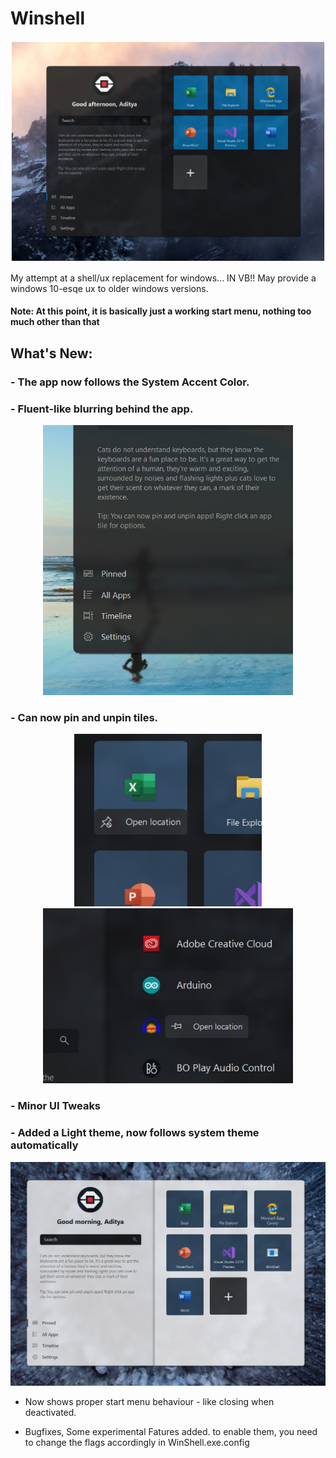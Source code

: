 # Winshell

<p align="center">
  <img src="WinShell/Resources/dark.jpg" width="900">
</p>

My attempt at a shell/ux replacement for windows... IN VB!!
May provide a windows 10-esqe ux to older windows versions.

#### Note: At this point, it is basically just a working start menu, nothing too much other than that

## What's New:

###  - The app now follows the System Accent Color.
###  - Fluent-like blurring behind the app.  
<p align="center">
  <img src="WinShell/Resources/blur.jpg" width="400">
</p>

###  - Can now pin and unpin tiles.
<p align="center">
  <img src="WinShell/Resources/menu.jpg" width="300"> <img src="WinShell/Resources/menu2.jpg" width="400">
</p>

###  - Minor UI Tweaks
###  - Added a Light theme, now follows system theme automatically
<p align="center">
  <img src="WinShell/Resources/light.jpg" width="600">
</p>

 - Now shows proper start menu behaviour - like closing when deactivated.

 - Bugfixes, 
Some experimental Fatures added. to enable them, you need to change the flags accordingly in WinShell.exe.config
